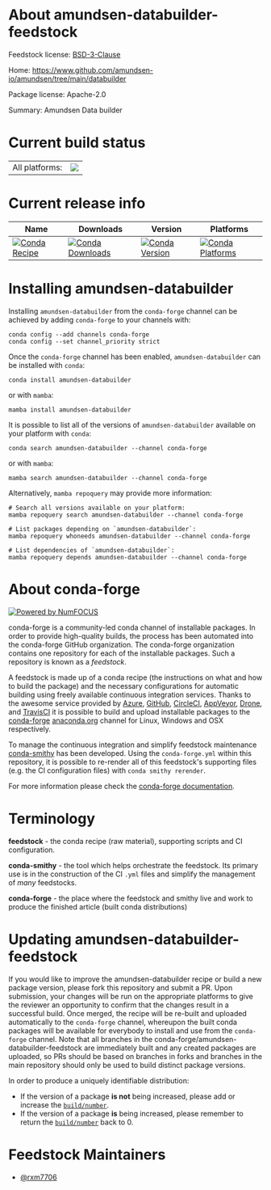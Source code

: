 About amundsen-databuilder-feedstock
====================================

Feedstock license: [BSD-3-Clause](https://github.com/conda-forge/amundsen-databuilder-feedstock/blob/main/LICENSE.txt)

Home: https://www.github.com/amundsen-io/amundsen/tree/main/databuilder

Package license: Apache-2.0

Summary: Amundsen Data builder

Current build status
====================


<table><tr><td>All platforms:</td>
    <td>
      <a href="https://dev.azure.com/conda-forge/feedstock-builds/_build/latest?definitionId=19477&branchName=main">
        <img src="https://dev.azure.com/conda-forge/feedstock-builds/_apis/build/status/amundsen-databuilder-feedstock?branchName=main">
      </a>
    </td>
  </tr>
</table>

Current release info
====================

| Name | Downloads | Version | Platforms |
| --- | --- | --- | --- |
| [![Conda Recipe](https://img.shields.io/badge/recipe-amundsen--databuilder-green.svg)](https://anaconda.org/conda-forge/amundsen-databuilder) | [![Conda Downloads](https://img.shields.io/conda/dn/conda-forge/amundsen-databuilder.svg)](https://anaconda.org/conda-forge/amundsen-databuilder) | [![Conda Version](https://img.shields.io/conda/vn/conda-forge/amundsen-databuilder.svg)](https://anaconda.org/conda-forge/amundsen-databuilder) | [![Conda Platforms](https://img.shields.io/conda/pn/conda-forge/amundsen-databuilder.svg)](https://anaconda.org/conda-forge/amundsen-databuilder) |

Installing amundsen-databuilder
===============================

Installing `amundsen-databuilder` from the `conda-forge` channel can be achieved by adding `conda-forge` to your channels with:

```
conda config --add channels conda-forge
conda config --set channel_priority strict
```

Once the `conda-forge` channel has been enabled, `amundsen-databuilder` can be installed with `conda`:

```
conda install amundsen-databuilder
```

or with `mamba`:

```
mamba install amundsen-databuilder
```

It is possible to list all of the versions of `amundsen-databuilder` available on your platform with `conda`:

```
conda search amundsen-databuilder --channel conda-forge
```

or with `mamba`:

```
mamba search amundsen-databuilder --channel conda-forge
```

Alternatively, `mamba repoquery` may provide more information:

```
# Search all versions available on your platform:
mamba repoquery search amundsen-databuilder --channel conda-forge

# List packages depending on `amundsen-databuilder`:
mamba repoquery whoneeds amundsen-databuilder --channel conda-forge

# List dependencies of `amundsen-databuilder`:
mamba repoquery depends amundsen-databuilder --channel conda-forge
```


About conda-forge
=================

[![Powered by
NumFOCUS](https://img.shields.io/badge/powered%20by-NumFOCUS-orange.svg?style=flat&colorA=E1523D&colorB=007D8A)](https://numfocus.org)

conda-forge is a community-led conda channel of installable packages.
In order to provide high-quality builds, the process has been automated into the
conda-forge GitHub organization. The conda-forge organization contains one repository
for each of the installable packages. Such a repository is known as a *feedstock*.

A feedstock is made up of a conda recipe (the instructions on what and how to build
the package) and the necessary configurations for automatic building using freely
available continuous integration services. Thanks to the awesome service provided by
[Azure](https://azure.microsoft.com/en-us/services/devops/), [GitHub](https://github.com/),
[CircleCI](https://circleci.com/), [AppVeyor](https://www.appveyor.com/),
[Drone](https://cloud.drone.io/welcome), and [TravisCI](https://travis-ci.com/)
it is possible to build and upload installable packages to the
[conda-forge](https://anaconda.org/conda-forge) [anaconda.org](https://anaconda.org/)
channel for Linux, Windows and OSX respectively.

To manage the continuous integration and simplify feedstock maintenance
[conda-smithy](https://github.com/conda-forge/conda-smithy) has been developed.
Using the ``conda-forge.yml`` within this repository, it is possible to re-render all of
this feedstock's supporting files (e.g. the CI configuration files) with ``conda smithy rerender``.

For more information please check the [conda-forge documentation](https://conda-forge.org/docs/).

Terminology
===========

**feedstock** - the conda recipe (raw material), supporting scripts and CI configuration.

**conda-smithy** - the tool which helps orchestrate the feedstock.
                   Its primary use is in the construction of the CI ``.yml`` files
                   and simplify the management of *many* feedstocks.

**conda-forge** - the place where the feedstock and smithy live and work to
                  produce the finished article (built conda distributions)


Updating amundsen-databuilder-feedstock
=======================================

If you would like to improve the amundsen-databuilder recipe or build a new
package version, please fork this repository and submit a PR. Upon submission,
your changes will be run on the appropriate platforms to give the reviewer an
opportunity to confirm that the changes result in a successful build. Once
merged, the recipe will be re-built and uploaded automatically to the
`conda-forge` channel, whereupon the built conda packages will be available for
everybody to install and use from the `conda-forge` channel.
Note that all branches in the conda-forge/amundsen-databuilder-feedstock are
immediately built and any created packages are uploaded, so PRs should be based
on branches in forks and branches in the main repository should only be used to
build distinct package versions.

In order to produce a uniquely identifiable distribution:
 * If the version of a package **is not** being increased, please add or increase
   the [``build/number``](https://docs.conda.io/projects/conda-build/en/latest/resources/define-metadata.html#build-number-and-string).
 * If the version of a package **is** being increased, please remember to return
   the [``build/number``](https://docs.conda.io/projects/conda-build/en/latest/resources/define-metadata.html#build-number-and-string)
   back to 0.

Feedstock Maintainers
=====================

* [@rxm7706](https://github.com/rxm7706/)

